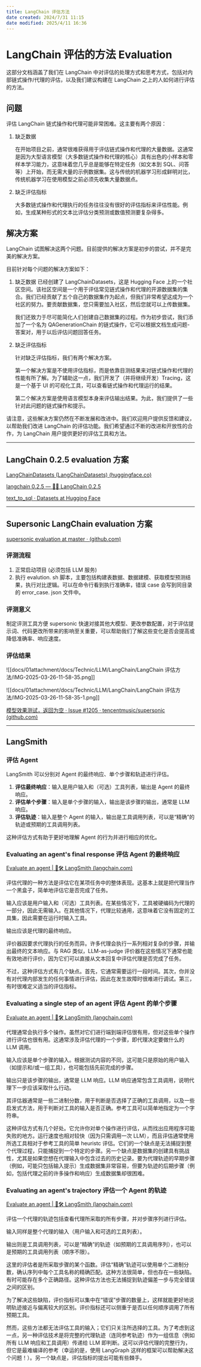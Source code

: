 ```yaml
---
title: LangChain 评估方法
date created: 2024/7/31 11:15
date modified: 2025/4/11 16:36
---
```

# LangChain 评估的方法 Evaluation

这部分文档涵盖了我们在 LangChain 中对评估的处理方式和思考方式，包括对内部链式操作/代理的评估，以及我们建议构建在 LangChain 之上的人如何进行评估的方法。

## 问题

评估 LangChain 链式操作和代理可能非常困难。这主要有两个原因：

1. 缺乏数据

	在开始项目之前，通常很难获得用于评估链式操作和代理的大量数据。这通常是因为大型语言模型（大多数链式操作和代理的核心）具有出色的小样本和零样本学习能力，这意味着您几乎总是能够在特定任务（如文本到 SQL、问答等）上开始，而无需大量的示例数据集。这与传统的机器学习形成鲜明对比，传统机器学习在使用模型之前必须先收集大量数据点。

2. 缺乏评估指标

	大多数链式操作和代理执行的任务往往没有很好的评估指标来评估性能。例如，生成某种形式的文本比评估分类预测或数值预测要复杂得多。

## 解决方案

LangChain 试图解决这两个问题。目前提供的解决方案是初步的尝试，并不是完美的解决方案。

目前针对每个问题的解决方案如下：

1. 缺乏数据
	已经创建了 LangChainDatasets，这是 Hugging Face 上的一个社区空间。该社区空间是一个用于评估常见链式操作和代理的开源数据集的集合。我们已经贡献了五个自己的数据集作为起点，但我们非常希望这成为一个社区的努力。要贡献数据集，您只需要加入社区，然后您就可以上传数据集。

	我们还致力于尽可能简化人们创建自己数据集的过程。作为初步尝试，我们添加了一个名为 QAGenerationChain 的链式操作，它可以根据文档生成问题-答案对，用于以后评估问题回答任务。

2. 缺乏评估指标

	针对缺乏评估指标，我们有两个解决方案。

	第一个解决方案是不使用评估指标，而是依靠目测结果来对链式操作和代理的性能有所了解。为了辅助这一点，我们开发了（并将继续开发）Tracing，这是一个基于 UI 的可视化工具，可以查看链式操作和代理运行的结果。

	第二个解决方案是使用语言模型本身来评估输出结果。为此，我们提供了一些针对此问题的链式操作和提示。

请注意，这些解决方案仍然在不断发展和改进中。我们欢迎用户提供反馈和建议，以帮助我们改进 LangChain 的评估功能。我们希望通过不断的改进和开放性的合作，为 LangChain 用户提供更好的评估工具和方法。

---

## LangChain 0.2.5 evaluation 方案

[LangChainDatasets (LangChainDatasets) (huggingface.co)](https://huggingface.co/LangChainDatasets)

[langchain 0.2.5 — 🦜🔗 LangChain 0.2.5](https://api.python.langchain.com/en/latest/langchain_api_reference.html#module-langchain.evaluation)

[text_to_sql · Datasets at Hugging Face](https://huggingface.co/datasets/gretelai/synthetic_text_to_sql?row=0)

---

## Supersonic LangChain evaluation 方案

[supersonic evaluation at master · (github.com)](https://github.com/tencentmusic/supersonic/tree/master/evaluation)

### 评测流程

1. 正常启动项目 (必须包括 LLM 服务)
2. 执行 evalution. sh 脚本，主要包括构建表数据、数据建模、获取模型预测结果，执行对比逻辑。可以在命令行看到执行准确率，错误 case 会写到同目录的 error_case. json 文件中。

### 评测意义

制定评测工具方便 supersonic 快速对接其他大模型、更改参数配置，对于评估提示词、代码更改所带来的影响至关重要，可以帮助我们了解这些变化是否会提高或降低准确率、响应速度。

### 评估结果

![[docs/01attachment/docs/Technic/LLM/LangChain/LangChain 评估方法/IMG-2025-03-26-11-58-35.png]]

![[docs/01attachment/docs/Technic/LLM/LangChain/LangChain 评估方法/IMG-2025-03-26-11-58-35-1.png]]

[模型效果测试，返回为空 · Issue #1205 · tencentmusic/supersonic (github.com)](https://github.com/tencentmusic/supersonic/issues/1205)

---

## LangSmith

### 评估 Agent

LangSmith 可以分别对 Agent 的最终响应、单个步骤和轨迹进行评估。

1. **评估最终响应**：输入是用户输入和（可选）工具列表，输出是 Agent 的最终响应。
2. **评估单个步骤**：输入是单个步骤的输入，输出是该步骤的输出，通常是 LLM 响应。
3. **评估轨迹**：输入是整个 Agent 的输入，输出是工具调用列表，可以是“精确”的轨迹或预期的工具调用列表。

这种评估方式有助于更好地理解 Agent 的行为并进行相应的优化。

### Evaluating an agent's final response 评估 Agent 的最终响应

[Evaluate an agent | 🦜️🛠️ LangSmith (langchain.com)](https://docs.smith.langchain.com/tutorials/Developers/agents#response-evaluation)

评估代理的一种方法是评估它在某项任务中的整体表现。这基本上就是把代理当作一个黑盒子，简单地评估它是否完成了任务。

输入应该是用户输入和（可选）工具列表。在某些情况下，工具被硬编码为代理的一部分，因此无需输入。在其他情况下，代理比较通用，这意味着它没有固定的工具集，因此需要在运行时输入工具。

输出应该是代理的最终响应。

评价器因要求代理执行的任务而异。许多代理会执行一系列相对复杂的步骤，并输出最终的文本响应。与 RAG 类似，LLM-as-judge 评价器在这些情况下通常也能有效地进行评价，因为它们可以直接从文本回复中评估代理是否完成了任务。

不过，这种评估方式有几个缺点。首先，它通常需要运行一段时间。其次，你并没有对代理内部发生的任何事情进行评估，因此在发生故障时很难进行调试。第三，有时很难定义适当的评估指标。

### Evaluating a single step of an agent 评估 Agent 的单个步骤

[Evaluate an agent | 🦜️🛠️ LangSmith (langchain.com)](https://docs.smith.langchain.com/tutorials/Developers/agents#single-step-evaluation)

代理通常会执行多个操作。虽然对它们进行端到端评估很有用，但对这些单个操作进行评估也很有用。这通常涉及评估代理的一个步骤，即代理决定要做什么的 LLM 调用。

输入应该是单个步骤的输入。根据测试内容的不同，这可能只是原始的用户输入（如提示和/或一组工具），也可能包括先前完成的步骤。

输出只是该步骤的输出，通常是 LLM 响应。LLM 响应通常包含工具调用，说明代理下一步应该采取什么行动。

其评估器通常是一些二进制分数，用于判断是否选择了正确的工具调用，以及一些启发式方法，用于判断对工具的输入是否正确。参考工具可以简单地指定为一个字符串。

这种评估方式有几个好处。它允许你对单个操作进行评估，从而找出应用程序可能失败的地方。运行速度也相对较快（因为只需调用一次 LLM），而且评估通常使用所选工具相对于参考工具的简单 heuristc 评估。它们的一个缺点是无法捕捉到整个代理过程，只能捕捉到一个特定的步骤。另一个缺点是数据集的创建具有挑战性，尤其是如果您想在代理输入中包含过去的历史记录。要为代理轨迹的早期步骤（例如，可能只包括输入提示）生成数据集非常容易，但要为轨迹的后期步骤（例如，包括代理之前的许多操作和响应）生成数据集却很困难。

### Evaluating an agent's trajectory 评估一个 Agent 的轨迹

[Evaluate an agent | 🦜️🛠️ LangSmith (langchain.com)](https://docs.smith.langchain.com/tutorials/Developers/agents#trajectory)

评估一个代理的轨迹包括查看代理所采取的所有步骤，并对步骤序列进行评估。

输入同样是整个代理的输入（用户输入和可选的工具列表）。

输出则是工具调用列表，可以是“精确”的轨迹（如预期的工具调用序列），也可以是预期的工具调用列表（顺序不限）。

这里的评估者是所采取步骤的某个函数。评估“精确”轨迹可以使用单个二进制分数，确认序列中每个工具名称的精确匹配。这种方法很简单，但也存在一些缺陷。有时可能存在多个正确路径。这种评估方法也无法捕捉到轨迹偏差一步与完全错误之间的区别。

为了解决这些缺陷，评价指标可以集中在“错误”步骤的数量上，这样就能更好地说明轨迹接近与偏离较大的区别。评价指标还可以侧重于是否以任何顺序调用了所有预期工具。

然而，这些方法都无法评估工具的输入；它们只关注所选择的工具。为了考虑到这一点，另一种评估技术是将完整的代理轨迹（连同参考轨迹）作为一组信息（例如所有 LLM 响应和工具调用）传递给 LLM 即判断。这可以评估代理的完整行为，但它是最难编译的参考（幸运的是，使用 LangGraph 这样的框架可以帮助解决这个问题！）。另一个缺点是，评估指标的提出可能有些棘手。
